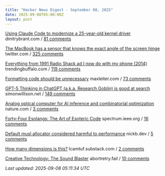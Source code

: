 ```yaml
---
title: "Hacker News Digest · September 08, 2025"
date: 2025-09-08T05:00:00Z
layout: post
---
```


[Using Claude Code to modernize a 25-year-old kernel driver](https://dmitrybrant.com/2025/09/07/using-claude-code-to-modernize-a-25-year-old-kernel-driver)  dmitrybrant.com / [81 comments](https://news.ycombinator.com/item?id=45163362)

[The MacBook has a sensor that knows the exact angle of the screen hinge](https://twitter.com/samhenrigold/status/1964428927159382261)  twitter.com / [325 comments](https://news.ycombinator.com/item?id=45158968)

[Everything from 1991 Radio Shack ad I now do with my phone (2014)](https://www.trendingbuffalo.com/life/uncle-steves-buffalo/everything-from-1991-radio-shack-ad-now/)  trendingbuffalo.com / [119 comments](https://news.ycombinator.com/item?id=45161816)

[Formatting code should be unnecessary](https://maxleiter.com/blog/formatting)  maxleiter.com / [73 comments](https://news.ycombinator.com/item?id=45163043)

[GPT-5 Thinking in ChatGPT (a.k.a. Research Goblin) is good at search](https://simonwillison.net/2025/Sep/6/research-goblin/)  simonwillison.net / [149 comments](https://news.ycombinator.com/item?id=45152284)

[Analog optical computer for AI inference and combinatorial optimization](https://www.nature.com/articles/s41586-025-09430-z)  nature.com / [3 comments](https://news.ycombinator.com/item?id=45129507)

[Forty-Four Esolangs: The Art of Esoteric Code](https://spectrum.ieee.org/esoteric-programming-languages-daniel-temkin)  spectrum.ieee.org / [16 comments](https://news.ycombinator.com/item?id=45137772)

[Default musl allocator considered harmful to performance](https://nickb.dev/blog/default-musl-allocator-considered-harmful-to-performance/)  nickb.dev / [5 comments](https://news.ycombinator.com/item?id=45143347)

[How many dimensions is this?](https://lcamtuf.substack.com/p/how-many-dimensions-is-this)  lcamtuf.substack.com / [2 comments](https://news.ycombinator.com/item?id=45124560)

[Creative Technology: The Sound Blaster](https://www.abortretry.fail/p/the-story-of-creative-technology)  abortretry.fail / [10 comments](https://news.ycombinator.com/item?id=45162501)


_Last updated: 2025-09-08 05:11:34 UTC_
